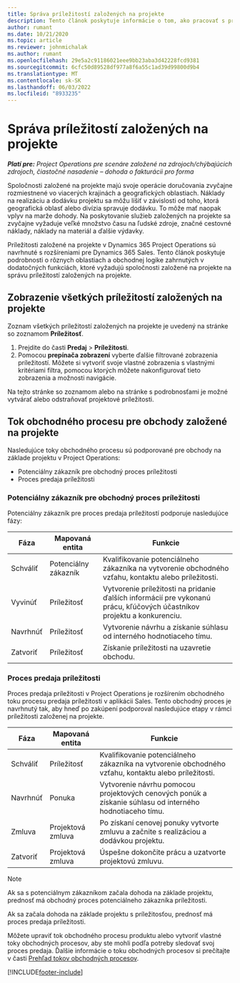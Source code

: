 ```yaml
---
title: Správa príležitostí založených na projekte
description: Tento článok poskytuje informácie o tom, ako pracovať s príležitosťami, ktoré súvisia s projektmi.
author: rumant
ms.date: 10/21/2020
ms.topic: article
ms.reviewer: johnmichalak
ms.author: rumant
ms.openlocfilehash: 29e5a2c91186021eee9bb23aba3d42228fcd9381
ms.sourcegitcommit: 6cfc50d89528df977a8f6a55c1ad39d99800d9b4
ms.translationtype: MT
ms.contentlocale: sk-SK
ms.lasthandoff: 06/03/2022
ms.locfileid: "8933235"
---
```

# <a name="manage-project-based-opportunities"></a>Správa príležitostí založených na projekte

_**Platí pre:** Project Operations pre scenáre založené na zdrojoch/chýbajúcich zdrojoch, čiastočné nasadenie – dohoda o fakturácii pro forma_

Spoločnosti založené na projekte majú svoje operácie doručovania zvyčajne rozmiestnené vo viacerých krajinách a geografických oblastiach. Náklady na realizáciu a dodávku projektu sa môžu líšiť v závislosti od toho, ktorá geografická oblasť alebo divízia spravuje dodávku. To môže mať naopak vplyv na marže dohody. Na poskytovanie služieb založených na projekte sa zvyčajne vyžaduje veľké množstvo času na ľudské zdroje, značné cestovné náklady, náklady na materiál a ďalšie výdavky.

Príležitosti založené na projekte v Dynamics 365 Project Operations sú navrhnuté s rozšíreniami pre Dynamics 365 Sales. Tento článok poskytuje podrobnosti o rôznych oblastiach a obchodnej logike zahrnutých v dodatočných funkciách, ktoré vyžadujú spoločnosti založené na projekte na správu príležitostí založených na projekte.

## <a name="view-all-project-based-opportunities"></a>Zobrazenie všetkých príležitostí založených na projekte

Zoznam všetkých príležitostí založených na projekte je uvedený na stránke so zoznamom **Príležitosť**. 

1. Prejdite do časti **Predaj** > **Príležitosti**.
2. Pomocou **prepínača zobrazení** vyberte ďalšie filtrované zobrazenia príležitostí. Môžete si vytvoriť svoje vlastné zobrazenia s vlastnými kritériami filtra, pomocou ktorých môžete nakonfigurovať tieto zobrazenia a možnosti navigácie.

Na tejto stránke so zoznamom alebo na stránke s podrobnosťami je možné vytvárať alebo odstraňovať projektové príležitosti.

## <a name="business-process-flow-for-project-based-deals"></a>Tok obchodného procesu pre obchody založené na projekte

Nasledujúce toky obchodného procesu sú podporované pre obchody na základe projektu v Project Operations:

- Potenciálny zákazník pre obchodný proces príležitosti
- Proces predaja príležitosti

### <a name="lead-to-opportunity-business-process"></a>Potenciálny zákazník pre obchodný proces príležitosti 
Potenciálny zákazník pre proces predaja príležitostí podporuje nasledujúce fázy:

| Fáza | Mapovaná entita | Funkcie |
| --- | --- | --- |
| Schváliť | Potenciálny zákazník | Kvalifikovanie potenciálneho zákazníka na vytvorenie obchodného vzťahu, kontaktu alebo príležitosti. |
| Vyvinúť | Príležitosť | Vytvorenie príležitosti na pridanie ďalších informácií pre vykonanú prácu, kľúčových účastníkov projektu a konkurenciu. |
| Navrhnúť | Príležitosť | Vytvorenie návrhu a získanie súhlasu od interného hodnotiaceho tímu. |
| Zatvoriť | Príležitosť | Získanie príležitosti na uzavretie obchodu. |

### <a name="opportunity-sales-process"></a>Proces predaja príležitosti
Proces predaja príležitosti v Project Operations je rozšírením obchodného toku procesu predaja príležitosti v aplikácii Sales. Tento obchodný proces je navrhnutý tak, aby hneď po zakúpení podporoval nasledujúce etapy v rámci príležitosti založenej na projekte.

| Fáza | Mapovaná entita | Funkcie |
| --- | --- | --- |
| Schváliť | Príležitosť | Kvalifikovanie potenciálneho zákazníka na vytvorenie obchodného vzťahu, kontaktu alebo príležitosti. |
| Navrhnúť | Ponuka | Vytvorenie návrhu pomocou projektových cenových ponúk a získanie súhlasu od interného hodnotiaceho tímu. |
| Zmluva | Projektová zmluva | Po získaní cenovej ponuky vytvorte zmluvu a začnite s realizáciou a dodávkou projektu. |
| Zatvoriť | Projektová zmluva | Úspešne dokončite prácu a uzatvorte projektovú zmluvu. |

> [!NOTE]
> Ak sa s potenciálnym zákazníkom začala dohoda na základe projektu, prednosť má obchodný proces potenciálneho zákazníka príležitosti.
>
> Ak sa začala dohoda na základe projektu s príležitosťou, prednosť má proces predaja príležitosti.

Môžete upraviť tok obchodného procesu produktu alebo vytvoriť vlastné toky obchodných procesov, aby ste mohli podľa potreby sledovať svoj proces predaja. Ďalšie informácie o toku obchodných procesov si prečítajte v časti [Prehľad tokov obchodných procesov](/dynamics365/customerengagement/on-premises/customize/business-process-flows-overview).


[!INCLUDE[footer-include](../includes/footer-banner.md)]